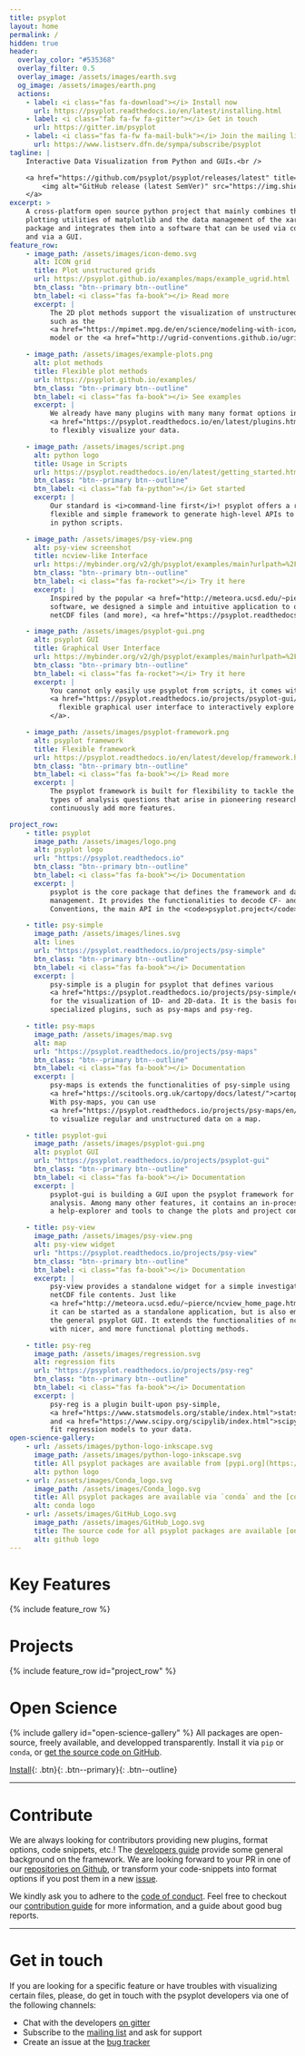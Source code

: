 ```yaml
---
title: psyplot
layout: home
permalink: /
hidden: true
header:
  overlay_color: "#535368"
  overlay_filter: 0.5
  overlay_image: /assets/images/earth.svg
  og_image: /assets/images/earth.png
  actions:
    - label: <i class="fas fa-download"></i> Install now
      url: https://psyplot.readthedocs.io/en/latest/installing.html
    - label: <i class="fab fa-fw fa-gitter"></i> Get in touch
      url: https://gitter.im/psyplot
    - label: <i class="fas fa-fw fa-mail-bulk"></i> Join the mailing list
      url: https://www.listserv.dfn.de/sympa/subscribe/psyplot
tagline: |
    Interactive Data Visualization from Python and GUIs.<br />

    <a href="https://github.com/psyplot/psyplot/releases/latest" title="Latest release on GitHub">
        <img alt="GitHub release (latest SemVer)" src="https://img.shields.io/github/v/release/psyplot/psyplot?label=Latest%20release">
    </a>
excerpt: >
    A cross-platform open source python project that mainly combines the
    plotting utilities of matplotlib and the data management of the xarray
    package and integrates them into a software that can be used via command-line
    and via a GUI.
feature_row:
    - image_path: /assets/images/icon-demo.svg
      alt: ICON grid
      title: Plot unstructured grids
      url: https://psyplot.github.io/examples/maps/example_ugrid.html
      btn_class: "btn--primary btn--outline"
      btn_label: <i class="fas fa-book"></i> Read more
      excerpt: |
          The 2D plot methods support the visualization of unstructured grids,
          such as the
          <a href="https://mpimet.mpg.de/en/science/modeling-with-icon/icon-configurations" title="ICON Earth system model of the Max-Planck-Institute for Meteorology">ICON</a>
          model or the <a href="http://ugrid-conventions.github.io/ugrid-conventions/">UGRID</a> conventions.

    - image_path: /assets/images/example-plots.png
      alt: plot methods
      title: Flexible plot methods
      url: https://psyplot.github.io/examples/
      btn_class: "btn--primary btn--outline"
      btn_label: <i class="fas fa-book"></i> See examples
      excerpt: |
          We already have many plugins with many many format options in existing
          <a href="https://psyplot.readthedocs.io/en/latest/plugins.html">plugins</a>
          to flexibly visualize your data.

    - image_path: /assets/images/script.png
      alt: python logo
      title: Usage in Scripts
      url: https://psyplot.readthedocs.io/en/latest/getting_started.html
      btn_class: "btn--primary btn--outline"
      btn_label: <i class="fab fa-python"></i> Get started
      excerpt: |
          Our standard is <i>command-line first</i>! psyplot offers a rich,
          flexible and simple framework to generate high-level APIs to be used
          in python scripts.

    - image_path: /assets/images/psy-view.png
      alt: psy-view screenshot
      title: ncview-like Interface
      url: https://mybinder.org/v2/gh/psyplot/examples/main?urlpath=%2Fdesktop
      btn_class: "btn--primary btn--outline"
      btn_label: <i class="fas fa-rocket"></i> Try it here
      excerpt: |
          Inspired by the popular <a href="http://meteora.ucsd.edu/~pierce/ncview_home_page.html">ncview</a>
          software, we designed a simple and intuitive application to open
          netCDF files (and more), <a href="https://psyplot.readthedocs.io/projects/psy-view/en/latest/">psy-view</a>.

    - image_path: /assets/images/psyplot-gui.png
      alt: psyplot GUI
      title: Graphical User Interface
      url: https://mybinder.org/v2/gh/psyplot/examples/main?urlpath=%2Fdesktop
      btn_class: "btn--primary btn--outline"
      btn_label: <i class="fas fa-rocket"></i> Try it here
      excerpt: |
          You cannot only easily use psyplot from scripts, it comes with a
          <a href="https://psyplot.readthedocs.io/projects/psyplot-gui/en/latest/">
            flexible graphical user interface to interactively explore your data
          </a>.

    - image_path: /assets/images/psyplot-framework.png
      alt: psyplot framework
      title: Flexible framework
      url: https://psyplot.readthedocs.io/en/latest/develop/framework.html
      btn_class: "btn--primary btn--outline"
      btn_label: <i class="fas fa-book"></i> Read more
      excerpt: |
          The psyplot framework is built for flexibility to tackle the different
          types of analysis questions that arise in pioneering research, and to
          continuously add more features.

project_row:
    - title: psyplot
      image_path: /assets/images/logo.png
      alt: psyplot logo
      url: "https://psyplot.readthedocs.io"
      btn_class: "btn--primary btn--outline"
      btn_label: <i class="fas fa-book"></i> Documentation
      excerpt: |
          psyplot is the core package that defines the framework and data
          management. It provides the functionalities to decode CF- and UGRID-
          Conventions, the main API in the <code>psyplot.project</code> module.

    - title: psy-simple
      image_path: /assets/images/lines.svg
      alt: lines
      url: "https://psyplot.readthedocs.io/projects/psy-simple"
      btn_class: "btn--primary btn--outline"
      btn_label: <i class="fas fa-book"></i> Documentation
      excerpt: |
          psy-simple is a plugin for psyplot that defines various
          <a href="https://psyplot.readthedocs.io/projects/psy-simple/en/latest/plot_methods.html">plot methods</a>
          for the visualization of 1D- and 2D-data. It is the basis for more
          specialized plugins, such as psy-maps and psy-reg.

    - title: psy-maps
      image_path: /assets/images/map.svg
      alt: map
      url: "https://psyplot.readthedocs.io/projects/psy-maps"
      btn_class: "btn--primary btn--outline"
      btn_label: <i class="fas fa-book"></i> Documentation
      excerpt: |
          psy-maps is extends the functionalities of psy-simple using
          <a href="https://scitools.org.uk/cartopy/docs/latest/">cartopy</a>.
          With psy-maps, you can use
          <a href="https://psyplot.readthedocs.io/projects/psy-maps/en/latest/plot_methods.html">plot methods</a>
          to visualize regular and unstructured data on a map.

    - title: psyplot-gui
      image_path: /assets/images/psyplot-gui.png
      alt: psyplot GUI
      url: "https://psyplot.readthedocs.io/projects/psyplot-gui"
      btn_class: "btn--primary btn--outline"
      btn_label: <i class="fas fa-book"></i> Documentation
      excerpt: |
          psyplot-gui is building a GUI upon the psyplot framework for interactive
          analysis. Among many other features, it contains an in-process terminal,
          a help-explorer and tools to change the plots and project contents.

    - title: psy-view
      image_path: /assets/images/psy-view.png
      alt: psy-view widget
      url: "https://psyplot.readthedocs.io/projects/psy-view"
      btn_class: "btn--primary btn--outline"
      btn_label: <i class="fas fa-book"></i> Documentation
      excerpt: |
          psy-view provides a standalone widget for a simple investigation of
          netCDF file contents. Just like
          <a href="http://meteora.ucsd.edu/~pierce/ncview_home_page.html">ncview</a>
          it can be started as a standalone application, but is also embedded in
          the general psyplot GUI. It extends the functionalities of ncview
          with nicer, and more functional plotting methods.

    - title: psy-reg
      image_path: /assets/images/regression.svg
      alt: regression fits
      url: "https://psyplot.readthedocs.io/projects/psy-reg"
      btn_class: "btn--primary btn--outline"
      btn_label: <i class="fas fa-book"></i> Documentation
      excerpt: |
          psy-reg is a plugin built-upon psy-simple,
          <a href="https://www.statsmodels.org/stable/index.html">statsmodels</a>
          and <a href="https://www.scipy.org/scipylib/index.html">scipy</a> to
          fit regression models to your data.
open-science-gallery:
    - url: /assets/images/python-logo-inkscape.svg
      image_path: /assets/images/python-logo-inkscape.svg
      title: All psyplot packages are available from [pypi.org](https://pypi.org) and installable via `pip`
      alt: python logo
    - url: /assets/images/Conda_logo.svg
      image_path: /assets/images/Conda_logo.svg
      title: All psyplot packages are available via `conda` and the [conda-forge](https://conda-forge.org) channel
      alt: conda logo
    - url: /assets/images/GitHub_Logo.svg
      image_path: /assets/images/GitHub_Logo.svg
      title: The source code for all psyplot packages are available [on GitHub](https://github.com/psyplot)
      alt: github logo
---
```

# Key Features
{% include feature_row %}

# Projects

<div id="project-row">
  {% include feature_row id="project_row" %}
</div>

# Open Science

{% include gallery id="open-science-gallery" %}
All packages are open-source, freely available, and developped transparently. Install it via `pip` or `conda`,
or [get the source code on GitHub](https://github.com/psyplot).

[Install](https://psyplot.readthedocs.io/en/latest/installing.html){: .btn}{: .btn--primary}{: .btn--outline}

---

# Contribute

We are always looking for contributors providing new plugins, format options,
code snippets, etc.! The [developers guide][devguide] provide some general
background on the framework. We are looking forward to your PR in one of our
[repositories on Github][github], or transform your code-snippets into
format options if you post them in a new [issue][issues].

We kindly ask you to adhere to the [code of conduct][coc]. Feel free to
checkout our [contribution guide][contrib] for more information, and a guide
about good bug reports.


[github]: https://github.com/psyplot
[devguide]: https://psyplot.readthedocs.io/en/latest/develop/index.html
[issues]: https://github.com/psyplot/psyplot/issues
[coc]: https://github.com/psyplot/psyplot/blob/master/CODE_OF_CONDUCT.md
[contrib]: https://github.com/psyplot/psyplot/blob/master/CONTRIBUTING.md


---

# Get in touch

If you are looking for a specific feature or have troubles with visualizing
certain files, please, do get in touch with the psyplot developers via one of
the following channels:

- Chat with the developers [on gitter][gitter]
- Subscribe to the [mailing list][mailing list] and ask for support
- Create an issue at the [bug tracker][issues]

[gitter]: https://gitter.im/psyplot/community
[mailing list]: https://www.listserv.dfn.de/sympa/subscribe/psyplot

